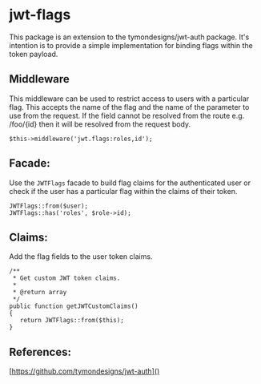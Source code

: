 # jwt-flags

This package is an extension to the tymondesigns/jwt-auth package. It's
intention is to provide a simple implementation for binding flags within the
token payload.

## Middleware
This middleware can be used to restrict access to users with a particular flag.
This accepts the name of the flag and the name of the parameter to use from the
request. If the field cannot be resolved from the route e.g. /foo/{id} then it
will be resolved from the request body.
```
$this->middleware('jwt.flags:roles,id');
```

## Facade:
Use the `JWTFlags` facade to build flag claims for the authenticated user or check
if the user has a particular flag within the claims of their token.
```
JWTFlags::from($user);
JWTFlags::has('roles', $role->id);
```

## Claims:
Add the flag fields to the user token claims.
```
/**
 * Get custom JWT token claims.
 *
 * @return array
 */
public function getJWTCustomClaims()
{
   return JWTFlags::from($this);
}
```

## References:
[https://github.com/tymondesigns/jwt-auth]()
